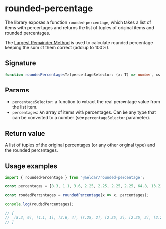 # rounded-percentage

The library exposes a function `rounded-percentage`, which takes a list of items with percentages and returns the list of tuples of original items and rounded percentages.

The [Largest Remainder Method](https://en.wikipedia.org/wiki/Largest_remainder_method) is used to calculate rounded percentage keeping the sum of them correct (add up to 100%).

## Signature

```typescript
function roundedPercentage<T>(percentageSelector: (x: T) => number, xs: T[]): [T, number][];
```

## Params

- `percentageSelector`: a function to extract the real percentage value from the list item.
- `percentages`: An array of items with percentages. Can be any type that can be converted to a number (see `percentageSelector` parameter).


## Return value

A list of tuples of the original percentages (or any other original type) and the rounded percentages.

## Usage examples

```typescript
import { roundedPercentage } from '@aeldar/rounded-percentage';

const percentages = [8.3, 1.1, 3.6, 2.25, 2.25, 2.25, 2.25, 64.8, 13.2];

const roudedPercentages = roundedPercentage(x => x, percentages);

console.log(roudedPercentages);

// [
//  [8.3, 9], [1.1, 1], [3.6, 4], [2.25, 2], [2.25, 2], [2.25, 2], [2.25, 2], [64.8, 65], [13.2, 13]
// ]
```
